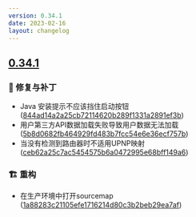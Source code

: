 ```yaml
---
version: 0.34.1
date: 2023-02-16
layout: changelog
---
```

## [0.34.1](#0.34.1)
### 🐛 修复与补丁

- Java 安装提示不应该挡住启动按钮 ([844ad14a2a25cb72114620b289f1331a2891ef3b](https://github.com/Voxelum/x-minecraft-launcher/commit/844ad14a2a25cb72114620b289f1331a2891ef3b))
- 用户第三方API数据加载失败导致用户数据无法加载 ([5b8d0682fb464929fd483b7fcc54e6e36ecf757b](https://github.com/Voxelum/x-minecraft-launcher/commit/5b8d0682fb464929fd483b7fcc54e6e36ecf757b))
- 当没有检测到路由器时不适用UPNP映射 ([ceb62a25c7ac5454575b6a0472995e68bff149a6](https://github.com/Voxelum/x-minecraft-launcher/commit/ceb62a25c7ac5454575b6a0472995e68bff149a6))
### 🏗️ 重构

- 在生产环境中打开sourcemap ([1a88283c21105efe1716214d80c3b2beb29ea7af](https://github.com/Voxelum/x-minecraft-launcher/commit/1a88283c21105efe1716214d80c3b2beb29ea7af))